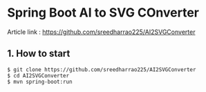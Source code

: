 # Spring Boot AI to SVG COnverter

Article link : https://github.com/sreedharrao225/AI2SVGConverter

## 1. How to start
```
$ git clone https://github.com/sreedharrao225/AI2SVGConverter
$ cd AI2SVGConverter
$ mvn spring-boot:run

```
